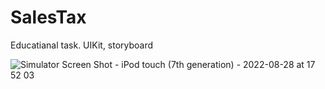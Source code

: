 # SalesTax
Educatianal task. UIKit, storyboard

![Simulator Screen Shot - iPod touch (7th generation) - 2022-08-28 at 17 52 03](https://user-images.githubusercontent.com/40612180/187081717-882bdac4-be68-4dde-8a5c-456872821f0b.png)
